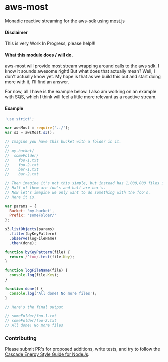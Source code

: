 # aws-most
Monadic reactive streaming for the aws-sdk using [most.js](https://github.com/cujojs/most)

#### Disclaimer

This is very Work In Progress, please help!!!

#### What this module does / will do.

aws-most will provide most stream wrapping around calls to the aws sdk. I know it sounds awesome right!
But what does that actually mean? Well, I don't actually know yet. My hope is that as we build this out and start doing
more with it, I'll find an answer.

For now, all I have is the example below. I also am working on an example with SQS, which I think will feel a little
more relevant as a reactive stream.

#### Example

```javascript
'use strict';

var awsMost = require('../');
var s3 = awsMost.s3();

// Imagine you have this bucket with a folder in it.
//
// my-bucket/
//  someFolder/
//    foo-1.txt
//    foo-2.txt
//    bar-1.txt
//    bar-2.txt

// Then imagine it's not this simple, but instead has 1,000,000 files in it!!
// Half of them are foo's and half are bar's.
// Now let's imagine we only want to do something with the foo's.
// Here it is.

var params = {
  Bucket: 'my-bucket',
  Prefix: 'someFolder/'
};

s3.listObjects(params)
  .filter(byKeyPattern)
  .observe(logFileName)
  .then(done);

function byKeyPattern(file) {
  return /^foo/.test(file.Key);
}

function logFileName(file) {
  console.log(file.Key);
}

function done() {
  console.log('All done! No more files');
}

// Here's the final output

// someFolder/foo-1.txt
// someFolder/foo-2.txt
// All done! No more files
```

### Contributing

Please submit PR's for proposed additions, write tests, and try to follow the
[Cascade Energy Style Guide for NodeJs](https://github.com/CascadeEnergy/node-style-guide).
